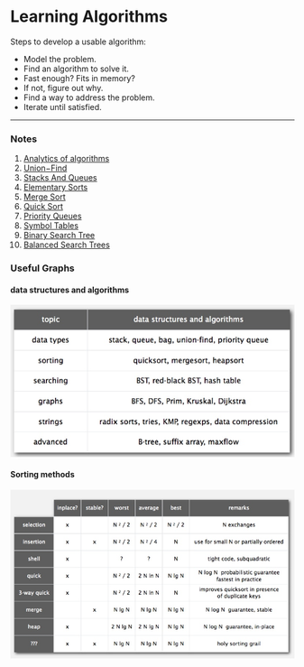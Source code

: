 # Learning Algorithms
Steps to develop a usable algorithm:

* Model the problem.
* Find an algorithm to solve it. 
* Fast enough? Fits in memory?
* If not, figure out why.
* Find a way to address the problem. 
* Iterate until satisfied.

---------------------------------------------

### Notes
1. [Analytics of algorithms](01-AnalysisOfAlgorithms.md)
2. [Union−Find](02-Union-Find.md)
3. [Stacks And Queues](03-StacksAndQueues.md)
4. [Elementary Sorts](04-ElementarySorts.md)
5. [Merge Sort](05-Mergesort.md)
6. [Quick Sort](06-Quicksort.md)
7. [Priority Queues](07-PriorityQueues.md)
8. [Symbol Tables](08-SymbolTables.md)
9. [Binary Search Tree](09-BinarySearchTree.md)
10. [Balanced Search Trees](09-BalancedSearchTrees.md)


### Useful Graphs
#### data structures and algorithms
![](media/14861764307701.jpg)

#### Sorting methods
![](media/14852530390979.jpg)


